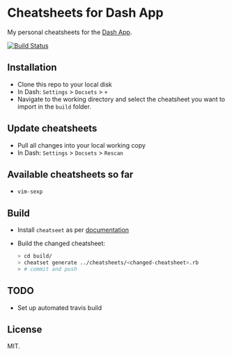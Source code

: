 # Cheatsheets for Dash App

My personal cheatsheets for the [Dash App](https://kapeli.com/dash).

[![Build Status](https://travis-ci.org/rkoch/dash-cheatsheets.svg)](https://travis-ci.org/rkoch/dash-cheatsheets)

## Installation

* Clone this repo to your local disk
* In Dash: `Settings` > `Docsets` > `+`
* Navigate to the working directory and select the cheatsheet you want
  to import in the `build` folder.

## Update cheatsheets

* Pull all changes into your local working copy
* In Dash: `Settings` > `Docsets` > `Rescan`

## Available cheatsheets so far

* `vim-sexp`

## Build

* Install `cheatseet` as per [documentation](https://github.com/Kapeli/cheatset#readme)
* Build the changed cheatsheet:

  ```sh
  > cd build/
  > cheatset generate ../cheatsheets/<changed-cheatsheet>.rb
  > # commit and push
  ```

## TODO

* Set up automated travis build

## License

MIT.
